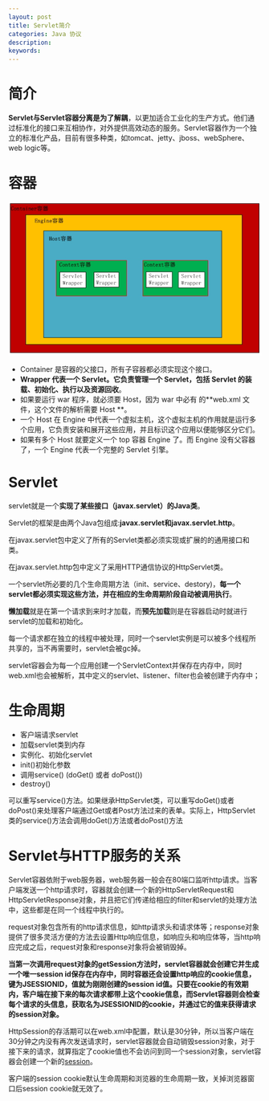 ```yaml
---
layout: post
title: Servlet简介
categories: Java 协议
description: 
keywords: 
---
```




# 简介

**Servlet与Servlet容器分离是为了解耦**，以更加适合工业化的生产方式。他们通过标准化的接口来互相协作，对外提供高效动态的服务。Servlet容器作为一个独立的标准化产品，目前有很多种类，如tomcat、jetty、jboss、webSphere、web logic等。


# 容器

![](/images/posts/2017-07-03-servlet-instruct.md/1.jpeg)

- Container 是容器的父接口，所有子容器都必须实现这个接口。
- **Wrapper 代表一个 Servlet。它负责管理一个 Servlet，包括 Servlet 的装载、初始化、执行以及资源回收**。
- 如果要运行 war 程序，就必须要 Host，因为 war 中必有 的**web.xml 文件，这个文件的解析需要 Host **。
- 一个 Host 在 Engine 中代表一个虚拟主机，这个虚拟主机的作用就是运行多个应用，它负责安装和展开这些应用，并且标识这个应用以便能够区分它们。
- 如果有多个 Host 就要定义一个 top 容器 Engine 了。而 Engine 没有父容器了，一个 Engine 代表一个完整的 Servlet 引擎。


# Servlet

servlet就是一个**实现了某些接口（javax.servlet）的Java类**。

Servlet的框架是由两个Java包组成:**javax.servlet和javax.servlet.http**。

在javax.servlet包中定义了所有的Servlet类都必须实现或扩展的的通用接口和类。

在javax.servlet.http包中定义了采用HTTP通信协议的HttpServlet类。

一个servlet所必要的几个生命周期方法（init、service、destory)，**每一个servlet都必须实现这些方法，并在相应的生命周期阶段自动被调用执行**。

**懒加载**就是在第一个请求到来时才加载，而**预先加载**则是在容器启动时就进行servlet的加载和初始化。

每一个请求都在独立的线程中被处理，同时一个servlet实例是可以被多个线程所共享的，当不再需要时，servlet会被gc掉。

servlet容器会为每一个应用创建一个ServletContext并保存在内存中，同时web.xml也会被解析，其中定义的servlet、listener、filter也会被创建于内存中；


# 生命周期
- 客户端请求servlet
- 加载servlet类到内存
- 实例化、初始化servlet
- init()初始化参数
- 调用service() (doGet() 或者 doPost())
- destroy()

可以重写service()方法。如果继承HttpServlet类，可以重写doGet()或者doPost()来处理客户端通过Get或者Post方法过来的表单。实际上，HttpServlet类的service()方法会调用doGet()方法或者doPost()方法


# Servlet与HTTP服务的关系

Servlet容器依附于web服务器，web服务器一般会在80端口监听http请求。当客户端发送一个http请求时，容器就会创建一个新的HttpServletRequest和HttpServletResponse对象，并且把它们传递给相应的filter和servlet的处理方法中，这些都是在同一个线程中执行的。

request对象包含所有的http请求信息，如http请求头和请求体等；response对象提供了很多灵活方便的方法去设置Http响应信息，如响应头和响应体等，当http响应完成之后，request对象和response对象将会被销毁掉。

**当第一次调用request对象的getSession方法时，servlet容器就会创建它并生成一个唯一session id保存在内存中，同时容器还会设置http响应的cookie信息，键为JSESSIONID，值就为刚刚创建的session id值。只要在cookie的有效期内，客户端在接下来的每次请求都带上这个cookie信息，而Servlet容器则会检查每个请求的头信息，获取名为JSESSIONID的cookie，并通过它的值来获得请求的session对象。**

HttpSession的存活期可以在web.xml中配置，默认是30分钟，所以当客户端在30分钟之内没有再次发送请求时，servlet容器就会自动销毁session对象，对于接下来的请求，就算指定了cookie值也不会访问到同一个session对象，servlet容器会创建一个新的[session](https://bingoex.github.io/2017/04/03/session-save-way/)。

客户端的session cookie默认生命周期和浏览器的生命周期一致，关掉浏览器窗口后session cookie就无效了。


